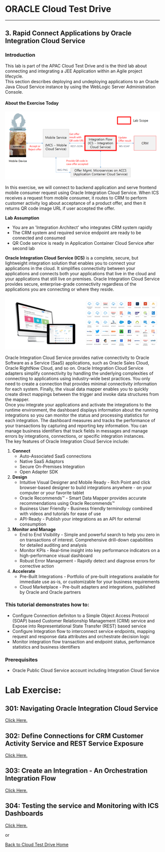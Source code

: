 # ORACLE Cloud Test Drive #
-----
## 3. Rapid Connect Applications by Oracle Integration Cloud Service ##

### Introduction ###
This lab is part of the APAC Cloud Test Drive and is the third lab about connecting and integrating a JEE Application within an Agile project lifecycle.  
This section describes deploying and undeploying applications to an Oracle Java Cloud Service instance by using the WebLogic Server Administration Console.

#### About the Exercise Today ####

![](images/ics.scope.png)

In this exercise, we will connect to backend application and serve frontend mobile consumer request using Oracle Integration Cloud Service. When ICS receives a request from mobile consumer, it routes to CRM to perform customer activity log about acceptance of a product offer, and then it returns QR code image URL if user accepted the offer.

**Lab Assumption**
+ You are an 'Integration Architect' who integrates CRM system rapidly
+ The CRM system and required service endpoint are ready to be connected and consumed
+ QR Code service is ready in Application Container Cloud Service after second lab

**Oracle Integration Cloud Service (ICS)** is a complete, secure, but lightweight integration solution that enables you to connect your applications in the cloud. It simplifies connectivity between your applications and connects both your applications that live in the cloud and your applications that still live on premises. Oracle Integration Cloud Service provides secure, enterprise-grade connectivity regardless of the applications you are connecting or where they reside.

![](images/00.ics.png)

Oracle Integration Cloud Service provides native connectivity to Oracle Software as a Service (SaaS) applications, such as Oracle Sales Cloud, Oracle RightNow Cloud, and so on. Oracle Integration Cloud Service adapters simplify connectivity by handling the underlying complexities of connecting to applications using industry-wide best practices. You only need to create a connection that provides minimal connectivity information for each system. Finally, the visual data mapper enables you to quickly create direct mappings between the trigger and invoke data structures from the mapper.  
Once you integrate your applications and activate the integrations to the runtime environment, the dashboard displays information about the running integrations so you can monitor the status and processing statistics for each integration. The dashboard measures and tracks the performance of your transactions by capturing and reporting key information. You can manage business identifiers that track fields in messages and manage errors by integrations, connections, or specific integration instances.  
The key features of Oracle Integration Cloud Service include:
1. **Connect**
    - Auto-Associated SaaS connections
	- Native SaaS Adaptors
	- Secure On-Premises Integration
	- Open Adapter SDK
2. **Design**
    - Intuitive Visual Designer and Mobile Ready - Rich Point and click browser-based designer to build integrations anywhere - on your computer or your favorite tablet
    - Oracle Recommends™ - Smart Data Mapper provides accurate recommendations using Oracle Recommends™
    - Business User Friendly - Business friendly terminology combined with videos and tutorials for ease of use
    - API-Ready - Publish your integrations as an API for external consumption
3. **Monitor and Manage**
    - End to End Visibility - Simple and powerful search to help you zero in on transactions of interest. Comprehensive drill-down capabilities for detailed auditing and analysis
    - Monitor KPIs - Real-time insight into key performance indicators on a high-performance visual dashboard
    - Robust Error Management - Rapidly detect and diagnose errors for corrective action
4. **Accelerate**
    - Pre-Built Integrations - Portfolio of pre-built integrations available for immediate use as-is, or customizable for your business requirements
    - Cloud Marketplace - Pre-built adapters and integrations, published by Oracle and Oracle partners

### This tutorial demonstrates how to: ###
- Configure Connection definiton to a Simple Object Access Protocol (SOAP) based Customer Relationship Management (CRM) service and Expose into Representational State Transfer (REST) based service
- Configure Integration flow to interconnect service endpoints, mapping request and response data attributes and orchestrate decision logic
- Monitor integration flow transaction and endpoint status, performance statistics and business identifiers

### Prerequisites ###
- Oracle Public Cloud Service account including Integration Cloud Service

# Lab Exercise: #

## 301: Navigating Oracle Integration Cloud Service ##

[Click Here.](301-IntegrationsLab.md)

## 302: Define Connections for CRM Customer Activity Service and REST Service Exposure ##

[Click Here.](302-IntegrationsLab.md)

## 303: Create an Integration - An Orchestration Integration Flow ##

[Click Here.](303-IntegrationsLab.md)

## 304: Testing the service and Monitoring with ICS Dashboards ##

[Click Here.](304-IntegrationsLab.md)

or

[Back to Cloud Test Drive Home](../README.md)
